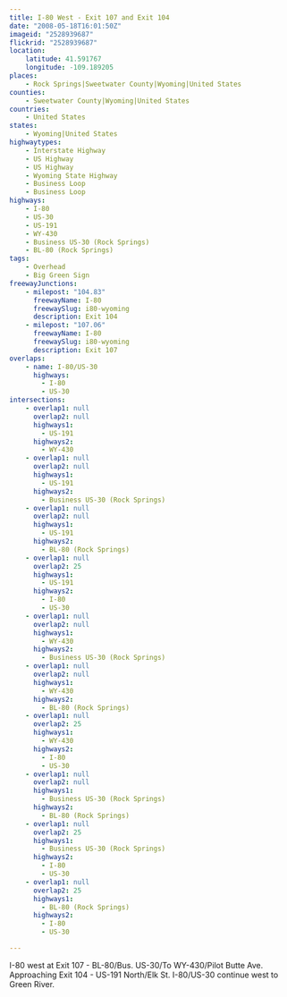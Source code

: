 ```yaml
---
title: I-80 West - Exit 107 and Exit 104
date: "2008-05-18T16:01:50Z"
imageid: "2528939687"
flickrid: "2528939687"
location:
    latitude: 41.591767
    longitude: -109.189205
places:
    - Rock Springs|Sweetwater County|Wyoming|United States
counties:
    - Sweetwater County|Wyoming|United States
countries:
    - United States
states:
    - Wyoming|United States
highwaytypes:
    - Interstate Highway
    - US Highway
    - US Highway
    - Wyoming State Highway
    - Business Loop
    - Business Loop
highways:
    - I-80
    - US-30
    - US-191
    - WY-430
    - Business US-30 (Rock Springs)
    - BL-80 (Rock Springs)
tags:
    - Overhead
    - Big Green Sign
freewayJunctions:
    - milepost: "104.83"
      freewayName: I-80
      freewaySlug: i80-wyoming
      description: Exit 104
    - milepost: "107.06"
      freewayName: I-80
      freewaySlug: i80-wyoming
      description: Exit 107
overlaps:
    - name: I-80/US-30
      highways:
        - I-80
        - US-30
intersections:
    - overlap1: null
      overlap2: null
      highways1:
        - US-191
      highways2:
        - WY-430
    - overlap1: null
      overlap2: null
      highways1:
        - US-191
      highways2:
        - Business US-30 (Rock Springs)
    - overlap1: null
      overlap2: null
      highways1:
        - US-191
      highways2:
        - BL-80 (Rock Springs)
    - overlap1: null
      overlap2: 25
      highways1:
        - US-191
      highways2:
        - I-80
        - US-30
    - overlap1: null
      overlap2: null
      highways1:
        - WY-430
      highways2:
        - Business US-30 (Rock Springs)
    - overlap1: null
      overlap2: null
      highways1:
        - WY-430
      highways2:
        - BL-80 (Rock Springs)
    - overlap1: null
      overlap2: 25
      highways1:
        - WY-430
      highways2:
        - I-80
        - US-30
    - overlap1: null
      overlap2: null
      highways1:
        - Business US-30 (Rock Springs)
      highways2:
        - BL-80 (Rock Springs)
    - overlap1: null
      overlap2: 25
      highways1:
        - Business US-30 (Rock Springs)
      highways2:
        - I-80
        - US-30
    - overlap1: null
      overlap2: 25
      highways1:
        - BL-80 (Rock Springs)
      highways2:
        - I-80
        - US-30

---
```

I-80 west at Exit 107 - BL-80/Bus. US-30/To WY-430/Pilot Butte Ave.  Approaching Exit 104 - US-191 North/Elk St.  I-80/US-30 continue west to Green River.
